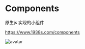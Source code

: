 # Components
原生js 实现的小组件

https://www.1938s.com/components

![avatar](https://raw.githubusercontent.com/1938s/Components/master/comp-preview.png)

